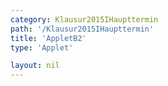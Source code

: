 ```yaml
---
category: Klausur2015IHaupttermin
path: '/Klausur2015IHaupttermin'
title: 'AppletB2'
type: 'Applet'

layout: nil
---
```

<link type="text/css" href="https://cdnjs.cloudflare.com/ajax/libs/jsxgraph/0.99.6/jsxgraph.css"><link rel="stylesheet" type="text/css" href="{{ site.jsxurl }}/jsxgraph.css" />
<div id="JXG89d9fc34-2fc6-4d01-a797-ca698807be03" class="jxgbox" style="width:500px; height:500px">
<script type="text/javascript">
    (function() {
	var board = JXG.JSXGraph.initBoard('89d9fc34-2fc6-4d01-a797-ca698807be03', {
                boundingbox: [-15, 15, 5, -5],
                showFullscreen: true, axis: false
                
            });
 
var C = board.create('point', [2.12,2.12], {fixed:true, name:'C', color:'green', label:{fontsize:16, position:'bot'}, size:2});

var B = board.create('point', [-2.12,-2.12], {fixed:true, name:'B', color:'green', label:{fontsize:16, position:'bot'}, size:2});

var L = board.create('point', [0,0], {fixed:true, name:'L', color:'green', label:{fontsize:16, position:'bot'}, size:2});

var K = board.create('point', [-6,0], {fixed:true, name:'K', color:'green', label:{fontsize:16, position:'bot'}, size:2});

var D = board.create('point', [1.41-6,1.41], {fixed:true, name:'D', color:'green', label:{fontsize:16, position:'bot'}, size:2});

var A = board.create('point', [-1.41-6,-1.41], {fixed:true, name:'A', color:'green', label:{fontsize:16, position:'bot'}, size:2});

var E = board.create('point', [-1.41-6,-1.41+7], {fixed:true, name:'E', color:'green', label:{fontsize:16, position:'bot'}, size:2});

var H = board.create('point', [1.41-6,1.41+7], {fixed:true, name:'H', color:'green', label:{fontsize:16, position:'bot'}, size:2});

var G = board.create('point', [2.12,2.12+7], {fixed:true, name:'G', color:'green', label:{fontsize:16, position:'bot'}, size:2});

var F = board.create('point', [-2.12,-2.12+7], {fixed:true, name:'F', color:'green', label:{fontsize:16, position:'bot'}, size:2});

var BC = board.create('line', [B, C], {straightFirst:false, straightLast:false});

var BA = board.create('line', [B, A], {straightFirst:false, straightLast:false});

var BF = board.create('line', [B, F], {straightFirst:false, straightLast:false});

var GF = board.create('line', [G, F], {straightFirst:false, straightLast:false});

var EF = board.create('line', [E, F], {straightFirst:false, straightLast:false});

var EH = board.create('line', [E, H], {straightFirst:false, straightLast:false});

var EA = board.create('line', [E, A], {straightFirst:false, straightLast:false});

var DA = board.create('line', [D, A], {straightFirst:false, straightLast:false});

var DC = board.create('line', [D, C], {straightFirst:false, straightLast:false});

var DH = board.create('line', [D, H], {straightFirst:false, straightLast:false});

var GH = board.create('line', [G, H], {straightFirst:false, straightLast:false});

var GC = board.create('line', [G, C], {straightFirst:false, straightLast:false});

var KL = board.create('line', [K, L], {straightFirst:false, straightLast:false});

var M = board.create('midpoint', [EH], {name:'M', color:'green', label:{fontsize:16, position:'bot'}, size:2});

var N = board.create('midpoint', [GF], {name:'N', color:'green', label:{fontsize:16, position:'bot'}, size:2});

var MN = board.create('line', [M, N], {straightFirst:false, straightLast:false});

var S = board.create('point', [-4,7], {name:'S', fixed:true, color:'green', label:{fontsize:16, position:'bot'}, size:2});

var KS = board.create('line', [K, S], {straightFirst:false, straightLast:false});

var P = board.create('glider', [KS], {name:'P', color:'orange', label:{fontsize:16, position:'bot'}, size:2});


var PL = board.create('line', [P, L], {straightFirst:false, straightLast:false, color:'red'});

var PA = board.create('line', [P, A], {straightFirst:false, straightLast:false, color:'red'});

var PB = board.create('line', [P, B], {straightFirst:false, straightLast:false, color:'red'});

var PC = board.create('line', [P, C], {straightFirst:false, straightLast:false, color:'red'});

var PD = board.create('line', [P, D], {straightFirst:false, straightLast:false, color:'red'});

var T = board.create('point', [function(){return P.X()},0], {name:'T', color:'green', label:{fontsize:16, position:'bot'}, size:2});

var PT = board.create('line', [P, T], {straightFirst:false, straightLast:false, color:'red'});
var PLK=board.create('angle',[P,L,K], {radius:2, name:'&phi;'});
board.create('polygon', [A,B,C,D,P]);
board.create('polygon', [B,C,P]);

board.create('text', [-13,13,function(){return '&phi; = '+Math.round(100*PLK.Value()*180/Math.PI)/100+'°'}], {fontsize: 18});
board.create('text', [-13,12,function(){return '|<span style="border-top:1px solid">LP</span>| = '+Math.round(100*(5.21/Math.sin(PLK.Value()+60.26*Math.PI/180)))/100+' cm'}], {fontsize: 18});
board.create('text', [-13,11,function(){return 'V(ABCDP) = '+Math.round(100*((104.20*Math.sin(PLK.Value()))/Math.sin(PLK.Value()+60.26*Math.PI/180)))/100+' cm²'}], {fontsize: 18});
board.create('text', [-13,10,function(){return 'V(BCGFP) = '+Math.round(100*((145.88*Math.cos(PLK.Value()))/Math.sin(PLK.Value()+60.26*Math.PI/180)))/100+' cm³'}], {fontsize: 18});
board.create('text', [-5,14,'M I 2015 HT B 2'], {fontsize: 18});
 })(); </script>
  </div>
